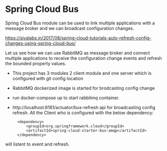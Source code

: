 # Spring Cloud Bus
Spring Cloud Bus module can be used to link multiple applications
with a message broker and we can broadcast configuration changes.

https://sivalabs.in/2017/08/spring-cloud-tutorials-auto-refresh-config-changes-using-spring-cloud-bus/

Let us see how we can use RabbitMQ as message broker and connect multiple applications 
to receive the configuration change events and refresh the bounded property values.

* This project has 3 modules 2 client module and one server which is configured with git config location
* RabbitMQ dockerized image is started for brodcasting config change
* run docker-compose up to start rabbitmq container.
* http://localhost:8181/actuator/bus-refresh api for broadcasting config refresh.
All the Client who is configured with the below dependency:

		<dependency>
			<groupId>org.springframework.cloud</groupId>
			<artifactId>spring-cloud-starter-bus-amqp</artifactId>
		</dependency>
will listent to event and refresh.

